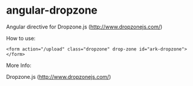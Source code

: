 angular-dropzone
================

Angular directive for Dropzone.js (http://www.dropzonejs.com/)


How to use:

`<form action="/upload" class="dropzone" drop-zone id="ark-dropzone"></form>`

More Info:

Dropzone.js (http://www.dropzonejs.com/)